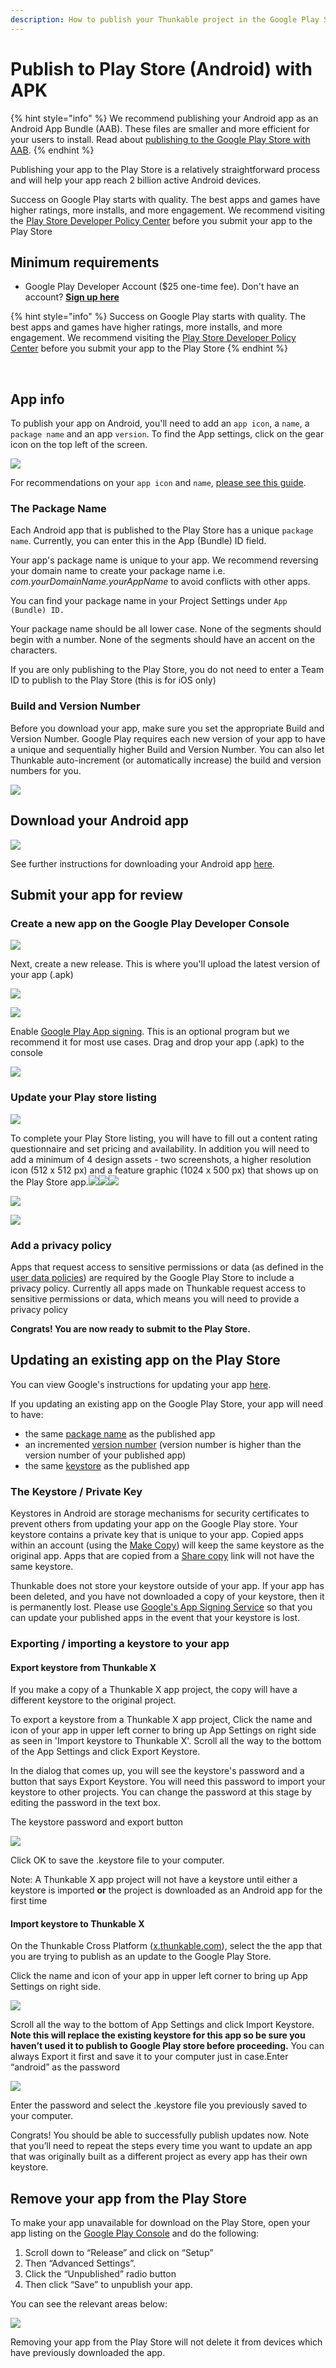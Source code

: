 ```yaml
---
description: How to publish your Thunkable project in the Google Play Store
---
```


# Publish to Play Store \(Android\) with APK

{% hint style="info" %}
We recommend publishing your Android app as an Android App Bundle \(AAB\). These files are smaller and more efficient for your users to install. Read about [publishing to the Google Play Store with AAB](publish-to-play-store-android.md).
{% endhint %}

Publishing your app to the Play Store is a relatively straightforward process and will help your app reach 2 billion active Android devices.

Success on Google Play starts with quality. The best apps and games have higher ratings, more installs, and more engagement. We recommend visiting the [Play Store Developer Policy Center](https://play.google.com/about/developer-content-policy/#!?modal_active=none) before you submit your app to the Play Store​

## Minimum requirements <a id="minimum-requirements"></a>

* Google Play Developer Account \($25 one-time fee\). Don't have an account? [**Sign up here**](https://play.google.com/apps/publish/signup/)

{% hint style="info" %}
Success on Google Play starts with quality. The best apps and games have higher ratings, more installs, and more engagement. We recommend visiting the [Play Store Developer Policy Center](https://play.google.com/about/developer-content-policy/#!?modal_active=none) before you submit your app to the Play Store
{% endhint %}

​

## App info <a id="app-info"></a>

To publish your app on Android, you'll need to add an `app icon`, a `name`, a `package name` and an app `version`. To find the App settings, click on the gear icon on the top left of the screen.

![](https://gblobscdn.gitbook.com/assets%2F-LAn5scXl2uqUJUOqkJo%2F-MY481D6Oh-IAwcXtAkT%2F-MY49r_v1vJTXhbrJ9jk%2FScreen%20Shot%202021-04-12%20at%209.20.26%20AM.png?alt=media&token=9b1fe9d6-1b5f-465a-902c-fb59c98aaf48)

For recommendations on your `app icon` and `name`, [please see this guide](https://docs.thunkable.com/v/drag-and-drop/projects/project-settings).

### The Package Name <a id="the-package-name"></a>

Each Android app that is published to the Play Store has a unique `package name`. Currently, you can enter this in the App \(Bundle\) ID field.

Your app's package name is unique to your app. We recommend reversing your domain name to create your package name i.e. _com.yourDomainName.yourAppName_ to avoid conflicts with other apps.

You can find your package name in your Project Settings under `App (Bundle) ID.`

Your package name should be all lower case. None of the segments should begin with a number. None of the segments should have an accent on the characters.

If you are only publishing to the Play Store, you do not need to enter a Team ID to publish to the Play Store \(this is for iOS only\)

### Build and Version Number <a id="build-and-version-number"></a>

Before you download your app, make sure you set the appropriate Build and Version Number. Google Play requires each new version of your app to have a unique and sequentially higher Build and Version Number. You can also let Thunkable auto-increment \(or automatically increase\) the build and version numbers for you.

![](https://gblobscdn.gitbook.com/assets%2F-LAn5scXl2uqUJUOqkJo%2F-MY481D6Oh-IAwcXtAkT%2F-MY4A4676iYTwZi8xLqM%2FScreen%20Shot%202021-04-12%20at%209.21.54%20AM.png?alt=media&token=465f50e4-5c40-47f9-8047-b96a3ea5a280)

## Download your Android app <a id="download-your-android-app"></a>

![](https://gblobscdn.gitbook.com/assets%2F-LAn5scXl2uqUJUOqkJo%2F-MY481D6Oh-IAwcXtAkT%2F-MY4A9gEYFefgzJpFcCI%2FScreen%20Shot%202021-04-12%20at%209.22.17%20AM.png?alt=media&token=26b7f1b8-22e5-4cf4-bd73-d7ddd14050c5)

See further instructions for downloading your Android app [here](https://docs.thunkable.com/v/drag-and-drop/download#download-android-app).

## Submit your app for review <a id="submit-your-app-for-review"></a>

### Create a new app on the Google Play Developer Console <a id="create-a-new-app-on-the-google-play-developer-console"></a>

![](https://gblobscdn.gitbook.com/assets%2F-LAn5scXl2uqUJUOqkJo%2F-LBbMpYVHG-xH_bNI6-H%2F-LBbbDKRHcPDbAp4BWZc%2FThunkable%20Documentation%20Exhibits%20%2898%29.png?alt=media&token=c717c5c2-1005-4bf8-b482-b9f524fc02e0)

Next, create a new release. This is where you'll upload the latest version of your app \(.apk\)

![](https://gblobscdn.gitbook.com/assets%2F-LAn5scXl2uqUJUOqkJo%2F-LBbMpYVHG-xH_bNI6-H%2F-LBbNu725eo-1MKkfdrm%2FThunkable%20Documentation%20Exhibits%20%2897%29.png?alt=media&token=89e42761-fc48-4744-9d50-366699fa7639)

![](https://gblobscdn.gitbook.com/assets%2F-LAn5scXl2uqUJUOqkJo%2F-LBbMpYVHG-xH_bNI6-H%2F-LBbNrqWlM3NUeTreSRK%2FThunkable%20Documentation%20Exhibits%20%2896%29.png?alt=media&token=1fe6f071-1a99-40f5-a6b4-f8dfbe8838de)

Enable [Google Play App signing](https://support.google.com/googleplay/android-developer/answer/7384423?hl=en). This is an optional program but we recommend it for most use cases. Drag and drop your app \(.apk\) to the console

![](https://gblobscdn.gitbook.com/assets%2F-LAn5scXl2uqUJUOqkJo%2F-LBbMpYVHG-xH_bNI6-H%2F-LBbcms9grVfkzRXKtNe%2FThunkable%20Documentation%20Exhibits%20%28100%29.png?alt=media&token=4223e1f8-f2d2-4103-b02d-1736fca47556)

### Update your Play store listing <a id="update-your-play-store-listing"></a>

![](https://gblobscdn.gitbook.com/assets%2F-LAn5scXl2uqUJUOqkJo%2F-LBbozufhxHZlIoIy1a1%2F-LBbqWbeno7tVYASgGa3%2FThunkable%20Documentation%20Exhibits%20%2894%29.png?alt=media&token=08662f7a-177f-4c82-9dd0-e219db1eb5fc)

To complete your Play Store listing, you will have to fill out a content rating questionnaire and set pricing and availability. In addition you will need to add a minimum of 4 design assets - two screenshots, a higher resolution icon \(512 x 512 px\) and a feature graphic \(1024 x 500 px\) that shows up on the Play Store app.![](blob:https://docs.thunkable.com/fb130b9d-e9ee-4ef9-86d8-e265361e07b2)![](https://gblobscdn.gitbook.com/assets%2F-LAn5scXl2uqUJUOqkJo%2F-LBbozufhxHZlIoIy1a1%2F-LBbrOMS4zVeUSfdqC2g%2FThunkable%20Background%20Image%20%281080%20x%201920%20px%29%20%2811%29.png?alt=media&token=03e59d31-f825-4627-b357-0c7dcdc74b34)![](https://gblobscdn.gitbook.com/assets%2F-LAn5scXl2uqUJUOqkJo%2F-LBbozufhxHZlIoIy1a1%2F-LBbrWdpIOaYC5TanCxm%2FThunkable%20Background%20Image%20%281080%20x%201920%20px%29%20%2812%29.png?alt=media&token=59910cb4-f44e-4ebd-9fc4-ccecfafa1158)

![](https://gblobscdn.gitbook.com/assets%2F-LAn5scXl2uqUJUOqkJo%2F-LBbozufhxHZlIoIy1a1%2F-LBbr_RNkrcOFiST9vFW%2FD-icon-dark.png?alt=media&token=465f9056-8668-4d13-9215-2cf559609022)

![](https://gblobscdn.gitbook.com/assets%2F-LAn5scXl2uqUJUOqkJo%2F-LBbozufhxHZlIoIy1a1%2F-LBbrI_tMNyIu0dnjI6M%2FWebp.net-resizeimage%20%2811%29.png?alt=media&token=32e45b98-d734-4775-8aad-a285f1e9dbb1)

### Add a privacy policy <a id="add-a-privacy-policy"></a>

Apps that request access to sensitive permissions or data \(as defined in the [user data policies](https://play.google.com/about/privacy-security-deception/user-data/)\) are required by the Google Play Store to include a privacy policy. Currently all apps made on Thunkable request access to sensitive permissions or data, which means you will need to provide a privacy policy

**Congrats! You are now ready to submit to the Play Store.**

## **Updating an existing app on the Play Store** <a id="updating-an-existing-app-on-the-play-store"></a>

You can view Google's instructions for updating your app [here](https://support.google.com/googleplay/android-developer/answer/9859350?hl=en).

If you updating an existing app on the Google Play Store, your app will need to have:

* the same [package name](https://docs.thunkable.com/v/drag-and-drop/publish-to-play-store-android#the-package-name) as the published app
* an incremented [version number](https://docs.thunkable.com/v/drag-and-drop/publish-to-play-store-android#build-and-version-number) \(version number is higher than the version number of your published app\)
* the same [keystore](https://docs.thunkable.com/v/drag-and-drop/publish-to-play-store-android#the-keystore-private-key) as the published app

### The Keystore / Private Key <a id="the-keystore-private-key"></a>

Keystores in Android are storage mechanisms for security certificates to prevent others from updating your app on the Google Play store. Your keystore contains a private key that is unique to your app. Copied apps within an account \(using the [Make Copy](https://docs.thunkable.com/v/drag-and-drop/make-copy)\) will keep the same keystore as the original app. Apps that are copied from a [Share copy](https://docs.thunkable.com/v/drag-and-drop/share-1) link will not have the same keystore.

Thunkable does not store your keystore outside of your app. If your app has been deleted, and you have not downloaded a copy of your keystore, then it is permanently lost. Please use [Google's App Signing Service](https://support.google.com/googleplay/android-developer/answer/7384423?hl=en) so that you can update your published apps in the event that your keystore is lost.

### Exporting / importing a keystore to your app <a id="exporting-importing-a-keystore-to-your-app"></a>

#### Export keystore from Thunkable X <a id="export-keystore-from-thunkable-x"></a>

If you make a copy of a Thunkable X app project, the copy will have a different keystore to the original project.

To export a keystore from a Thunkable X app project, Click the name and icon of your app in upper left corner to bring up App Settings on right side as seen in 'Import keystore to Thunkable X'. Scroll all the way to the bottom of the App Settings and click Export Keystore.

In the dialog that comes up, you will see the keystore's password and a button that says Export Keystore. You will need this password to import your keystore to other projects. You can change the password at this stage by editing the password in the text box.

The keystore password and export button

![](https://gblobscdn.gitbook.com/assets%2F-LAn5scXl2uqUJUOqkJo%2F-M1eaQuls7mfGNt4cxNS%2F-M1ebsy8Cs8dVu9K60_c%2Fexportkeystore2.png?alt=media&token=cc3e07a2-893c-4121-9119-d476726d7cc7)

Click OK to save the .keystore file to your computer.

Note: A Thunkable X app project will not have a keystore until either a keystore is imported **or** the project is downloaded as an Android app for the first time

#### Import keystore to Thunkable X <a id="import-keystore-to-thunkable-x"></a>

On the Thunkable Cross Platform \([x.thunkable.com](http://x.thunkable.com/)\), select the the app that you are trying to publish as an update to the Google Play Store.

Click the name and icon of your app in upper left corner to bring up App Settings on right side.

![](https://gblobscdn.gitbook.com/assets%2F-LAn5scXl2uqUJUOqkJo%2F-LoRGrNhUkb8H0o580QJ%2F-LoRMyOoeuZQj7GzV17H%2FScreen%20Shot%202019-09-10%20at%2011.11.22%20AM.png?alt=media&token=97094882-a28a-4ffc-a5e0-adeb8dcef965)

Scroll all the way to the bottom of App Settings and click Import Keystore. **Note this will replace the existing keystore for this app so be sure you haven’t used it to publish to Google Play store before proceeding.** You can always Export it first and save it to your computer just in case.Enter “android” as the password

![](https://gblobscdn.gitbook.com/assets%2F-LAn5scXl2uqUJUOqkJo%2F-LoRGrNhUkb8H0o580QJ%2F-LoRONUGydIjiHfgQ_iK%2FScreen%20Shot%202019-09-10%20at%2011.11.34%20AM.png?alt=media&token=b39bd927-6776-4e79-84fc-771b14d4c31e)

Enter the password and select the .keystore file you previously saved to your computer.

Congrats! You should be able to successfully publish updates now. Note that you’ll need to repeat the steps every time you want to update an app that was originally built as a different project as every app has their own keystore.

## Remove your app from the Play Store <a id="remove-your-app-from-the-play-store"></a>

To make your app unavailable for download on the Play Store, open your app listing on the [Google Play Console](https://play.google.com/console) and do the following:

1. Scroll down to “Release” and click on “Setup”
2. Then “Advanced Settings”.
3. Click the “Unpublished” radio button
4. Then click “Save” to unpublish your app.

You can see the relevant areas below:

![](https://gblobscdn.gitbook.com/assets%2F-LAn5scXl2uqUJUOqkJo%2F-MMp0ubU2xoEi5Ff-7qh%2F-MMp1JfBjxEux5oNu1eP%2FPlay_Store.png?alt=media&token=84e0b963-b723-4eb4-ae05-5b6dc2e30f93)

Removing your app from the Play Store will not delete it from devices which have previously downloaded the app.[  
](https://docs.thunkable.com/v/drag-and-drop/publish-to-app-store-ios)

